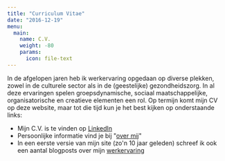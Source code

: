 ```yaml
---
title: "Curriculum Vitae"
date: "2016-12-19"
menu:
  main:
    name: C.V.
    weight: -80
    params:
      icon: file-text
---
```

In de afgelopen jaren heb ik werkervaring opgedaan op diverse plekken, zowel in de culturele sector als in de (geestelijke) gezondheidszorg.  In al deze ervaringen spelen groepsdynamische, sociaal maatschappelijke, organisatorische en creatieve elementen een rol. Op termijn komt mijn CV op deze website, maar tot die tijd kun je het best kijken op onderstaande links:

- Mijn C.V. is te vinden op [LinkedIn](https://www.linkedin.com/in/stijnbiemans/) 
- Persoonlijke informatie vind je bij "[over mij](/over-mij/)"
- In een eerste versie van mijn site (zo'n 10 jaar geleden) schreef ik ook een aantal blogposts over mijn [werkervaring](/categories/werkervaring/)
